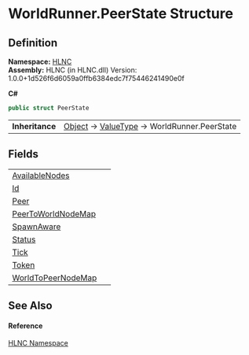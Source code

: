 # WorldRunner.PeerState Structure




## Definition
**Namespace:** <a href="N_HLNC">HLNC</a>  
**Assembly:** HLNC (in HLNC.dll) Version: 1.0.0+1d526f6d6059a0ffb6384edc7f75446241490e0f

**C#**
``` C#
public struct PeerState
```

<table><tr><td><strong>Inheritance</strong></td><td><a href="https://learn.microsoft.com/dotnet/api/system.object" target="_blank" rel="noopener noreferrer">Object</a>  →  <a href="https://learn.microsoft.com/dotnet/api/system.valuetype" target="_blank" rel="noopener noreferrer">ValueType</a>  →  WorldRunner.PeerState</td></tr>
</table>



## Fields
<table>
<tr>
<td><a href="F_HLNC_WorldRunner_PeerState_AvailableNodes">AvailableNodes</a></td>
<td> </td></tr>
<tr>
<td><a href="F_HLNC_WorldRunner_PeerState_Id">Id</a></td>
<td> </td></tr>
<tr>
<td><a href="F_HLNC_WorldRunner_PeerState_Peer">Peer</a></td>
<td> </td></tr>
<tr>
<td><a href="F_HLNC_WorldRunner_PeerState_PeerToWorldNodeMap">PeerToWorldNodeMap</a></td>
<td> </td></tr>
<tr>
<td><a href="F_HLNC_WorldRunner_PeerState_SpawnAware">SpawnAware</a></td>
<td> </td></tr>
<tr>
<td><a href="F_HLNC_WorldRunner_PeerState_Status">Status</a></td>
<td> </td></tr>
<tr>
<td><a href="F_HLNC_WorldRunner_PeerState_Tick">Tick</a></td>
<td> </td></tr>
<tr>
<td><a href="F_HLNC_WorldRunner_PeerState_Token">Token</a></td>
<td> </td></tr>
<tr>
<td><a href="F_HLNC_WorldRunner_PeerState_WorldToPeerNodeMap">WorldToPeerNodeMap</a></td>
<td> </td></tr>
</table>

## See Also


#### Reference
<a href="N_HLNC">HLNC Namespace</a>  
